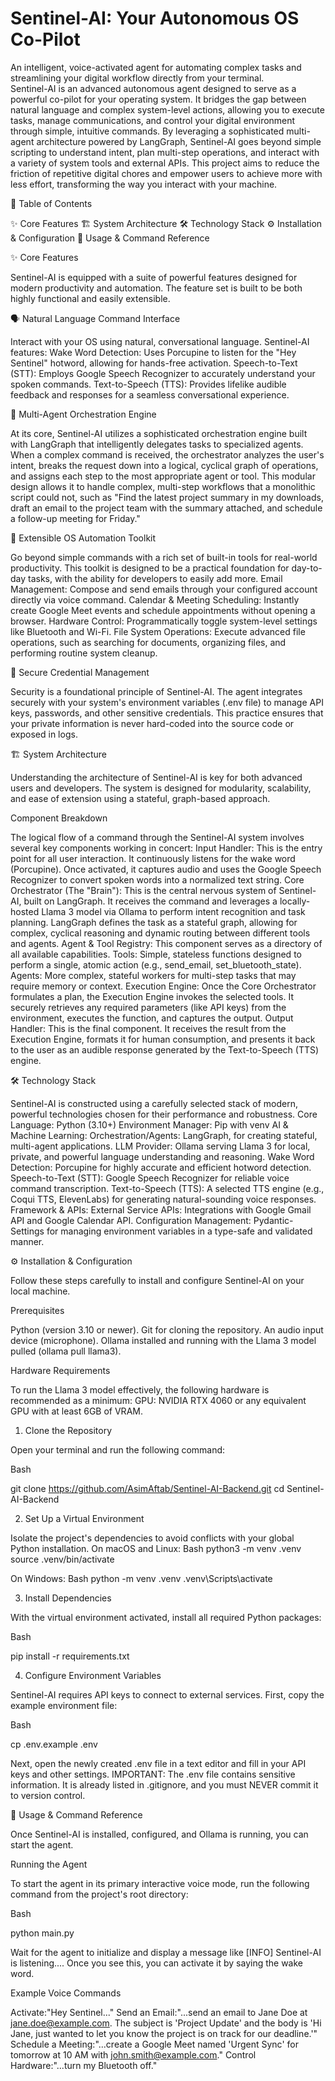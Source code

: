 # Sentinel-AI: Your Autonomous OS Co-Pilot


An intelligent, voice-activated agent for automating complex tasks and streamlining your digital workflow directly from your terminal.
<br>
Sentinel-AI is an advanced autonomous agent designed to serve as a powerful co-pilot for your operating system. It bridges the gap between natural language and complex system-level actions, allowing you to execute tasks, manage communications, and control your digital environment through simple, intuitive commands. By leveraging a sophisticated multi-agent architecture powered by LangGraph, Sentinel-AI goes beyond simple scripting to understand intent, plan multi-step operations, and interact with a variety of system tools and external APIs. This project aims to reduce the friction of repetitive digital chores and empower users to achieve more with less effort, transforming the way you interact with your machine.

📖 Table of Contents

✨ Core Features
🏗️ System Architecture
🛠️ Technology Stack
⚙️ Installation & Configuration
🚀 Usage & Command Reference

✨ Core Features

Sentinel-AI is equipped with a suite of powerful features designed for modern productivity and automation. The feature set is built to be both highly functional and easily extensible.

🗣️ Natural Language Command Interface

Interact with your OS using natural, conversational language. Sentinel-AI features:
Wake Word Detection: Uses Porcupine to listen for the "Hey Sentinel" hotword, allowing for hands-free activation.
Speech-to-Text (STT): Employs Google Speech Recognizer to accurately understand your spoken commands.
Text-to-Speech (TTS): Provides lifelike audible feedback and responses for a seamless conversational experience.

🧠 Multi-Agent Orchestration Engine

At its core, Sentinel-AI utilizes a sophisticated orchestration engine built with LangGraph that intelligently delegates tasks to specialized agents. When a complex command is received, the orchestrator analyzes the user's intent, breaks the request down into a logical, cyclical graph of operations, and assigns each step to the most appropriate agent or tool. This modular design allows it to handle complex, multi-step workflows that a monolithic script could not, such as "Find the latest project summary in my downloads, draft an email to the project team with the summary attached, and schedule a follow-up meeting for Friday."

🔧 Extensible OS Automation Toolkit

Go beyond simple commands with a rich set of built-in tools for real-world productivity. This toolkit is designed to be a practical foundation for day-to-day tasks, with the ability for developers to easily add more.
Email Management: Compose and send emails through your configured account directly via voice command.
Calendar & Meeting Scheduling: Instantly create Google Meet events and schedule appointments without opening a browser.
Hardware Control: Programmatically toggle system-level settings like Bluetooth and Wi-Fi.
File System Operations: Execute advanced file operations, such as searching for documents, organizing files, and performing routine system cleanup.

🔐 Secure Credential Management

Security is a foundational principle of Sentinel-AI. The agent integrates securely with your system's environment variables (.env file) to manage API keys, passwords, and other sensitive credentials. This practice ensures that your private information is never hard-coded into the source code or exposed in logs.

🏗️ System Architecture

Understanding the architecture of Sentinel-AI is key for both advanced users and developers. The system is designed for modularity, scalability, and ease of extension using a stateful, graph-based approach.

Component Breakdown

The logical flow of a command through the Sentinel-AI system involves several key components working in concert:
Input Handler: This is the entry point for all user interaction. It continuously listens for the wake word (Porcupine). Once activated, it captures audio and uses the Google Speech Recognizer to convert spoken words into a normalized text string.
Core Orchestrator (The "Brain"): This is the central nervous system of Sentinel-AI, built on LangGraph. It receives the command and leverages a locally-hosted Llama 3 model via Ollama to perform intent recognition and task planning. LangGraph defines the task as a stateful graph, allowing for complex, cyclical reasoning and dynamic routing between different tools and agents.
Agent & Tool Registry: This component serves as a directory of all available capabilities.
Tools: Simple, stateless functions designed to perform a single, atomic action (e.g., send_email, set_bluetooth_state).
Agents: More complex, stateful workers for multi-step tasks that may require memory or context.
Execution Engine: Once the Core Orchestrator formulates a plan, the Execution Engine invokes the selected tools. It securely retrieves any required parameters (like API keys) from the environment, executes the function, and captures the output.
Output Handler: This is the final component. It receives the result from the Execution Engine, formats it for human consumption, and presents it back to the user as an audible response generated by the Text-to-Speech (TTS) engine.

🛠️ Technology Stack

Sentinel-AI is constructed using a carefully selected stack of modern, powerful technologies chosen for their performance and robustness.
Core Language: Python (3.10+)
Environment Manager: Pip with venv
AI & Machine Learning:
Orchestration/Agents: LangGraph, for creating stateful, multi-agent applications.
LLM Provider: Ollama serving Llama 3 for local, private, and powerful language understanding and reasoning.
Wake Word Detection: Porcupine for highly accurate and efficient hotword detection.
Speech-to-Text (STT): Google Speech Recognizer for reliable voice command transcription.
Text-to-Speech (TTS): A selected TTS engine (e.g., Coqui TTS, ElevenLabs) for generating natural-sounding voice responses.
Framework & APIs:
External Service APIs: Integrations with Google Gmail API and Google Calendar API.
Configuration Management:
Pydantic-Settings for managing environment variables in a type-safe and validated manner.

⚙️ Installation & Configuration

Follow these steps carefully to install and configure Sentinel-AI on your local machine.

Prerequisites

Python (version 3.10 or newer).
Git for cloning the repository.
An audio input device (microphone).
Ollama installed and running with the Llama 3 model pulled (ollama pull llama3).

Hardware Requirements

To run the Llama 3 model effectively, the following hardware is recommended as a minimum:
GPU: NVIDIA RTX 4060 or any equivalent GPU with at least 6GB of VRAM.

1. Clone the Repository

Open your terminal and run the following command:

Bash


git clone https://github.com/AsimAftab/Sentinel-AI-Backend.git
cd Sentinel-AI-Backend



2. Set Up a Virtual Environment

Isolate the project's dependencies to avoid conflicts with your global Python installation.
On macOS and Linux:
Bash
python3 -m venv .venv
source .venv/bin/activate


On Windows:
Bash
python -m venv .venv
.venv\Scripts\activate



3. Install Dependencies

With the virtual environment activated, install all required Python packages:

Bash


pip install -r requirements.txt



4. Configure Environment Variables

Sentinel-AI requires API keys to connect to external services.
First, copy the example environment file:

Bash


cp .env.example .env


Next, open the newly created .env file in a text editor and fill in your API keys and other settings.
IMPORTANT: The .env file contains sensitive information. It is already listed in .gitignore, and you must NEVER commit it to version control.

🚀 Usage & Command Reference

Once Sentinel-AI is installed, configured, and Ollama is running, you can start the agent.

Running the Agent

To start the agent in its primary interactive voice mode, run the following command from the project's root directory:

Bash


python main.py


Wait for the agent to initialize and display a message like [INFO] Sentinel-AI is listening.... Once you see this, you can activate it by saying the wake word.

Example Voice Commands

Activate:"Hey Sentinel..."
Send an Email:"...send an email to Jane Doe at jane.doe@example.com. The subject is 'Project Update' and the body is 'Hi Jane, just wanted to let you know the project is on track for our deadline.'"
Schedule a Meeting:"...create a Google Meet named 'Urgent Sync' for tomorrow at 10 AM with john.smith@example.com."
Control Hardware:"...turn my Bluetooth off."
